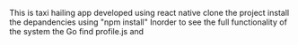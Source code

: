 This is taxi hailing app developed using react native
clone the project 
install the depandencies using "npm install"
Inorder to see the full functionality of the system the 
Go find profile.js and 

